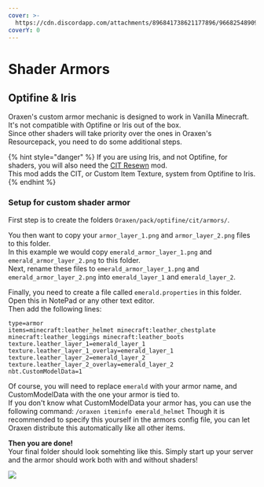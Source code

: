 ```yaml
---
cover: >-
  https://cdn.discordapp.com/attachments/896841738621177896/966825489098489856/unknown.png
coverY: 0
---
```


# Shader Armors

## Optifine & Iris

Oraxen's custom armor mechanic is designed to work in Vanilla Minecraft. It's not compatible with Optifine or Iris out of the box.  
Since other shaders will take priority over the ones in Oraxen's Resourcepack, you need to do some additional steps.  

{% hint style="danger" %}
If you are using Iris, and not Optifine, for shaders, you will also need the [CIT Resewn](https://modrinth.com/mod/cit-resewn) mod.  
This mod adds the CIT, or Custom Item Texture, system from Optifine to Iris.  
{% endhint %}

### Setup for custom shader armor

First step is to create the folders `Oraxen/pack/optifine/cit/armors/`.  

You then want to copy your `armor_layer_1.png` and `armor_layer_2.png` files to this folder.  
In this example we would copy `emerald_armor_layer_1.png` and `emerald_armor_layer_2.png` to this folder.  
Next, rename these files to `emerald_armor_layer_1.png` and `emerald_armor_layer_2.png` into `emerald_layer_1` and `emerald_layer_2`.

Finally, you need to create a file called `emerald.properties` in this folder.  
Open this in NotePad or any other text editor.  
Then add the following lines:

```properties
type=armor
items=minecraft:leather_helmet minecraft:leather_chestplate minecraft:leather_leggings minecraft:leather_boots
texture.leather_layer_1=emerald_layer_1
texture.leather_layer_1_overlay=emerald_layer_1
texture.leather_layer_2=emerald_layer_2
texture.leather_layer_2_overlay=emerald_layer_2
nbt.CustomModelData=1
```
Of course, you will need to replace `emerald` with your armor name, and CustomModelData with the one your armor is tied to.  
If you don't know what CustomModelData your armor has, you can use the following command: `/oraxen iteminfo emerald_helmet`
Though it is recommended to specify this yourself in the armors config file, you can let Oraxen distribute this automatically like all other items.  

<b>Then you are done!</b>  
Your final folder should look somehting like this.
Simply start up your server and the armor should work both with and without shaders!

![](https://cdn.discordapp.com/attachments/896841738621177896/967258812954329118/IMG\_20220422\_220105.png)

